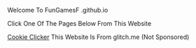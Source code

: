 Welcome To FunGamesF .github.io

Click One Of The Pages Below From This Website

 <a href="https://cookieclickerq.glitch.me">Cookie Clicker</a> This Website Is From glitch.me (Not Sponsored)

